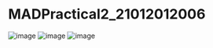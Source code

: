 # MADPractical2_21012012006
![image](https://user-images.githubusercontent.com/111745962/195257715-7fcec350-6aaf-43e8-993b-2500b354b969.png)
![image](https://user-images.githubusercontent.com/111745962/195257770-beb62171-e8fa-4ddf-a31e-e9657ba7c4f8.png)
![image](https://user-images.githubusercontent.com/111745962/195257816-468e6236-a1d6-4cc0-b7e4-207a8acc16e2.png)

